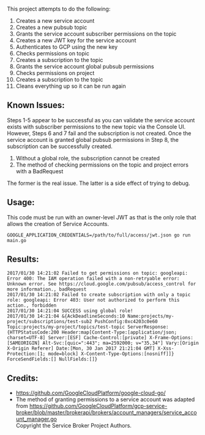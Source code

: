 This project attempts to do the following:

1. Creates a new service account
2. Creates a new pubsub topic
3. Grants the service account subscriber permissions on the topic
4. Creates a new JWT key for the service account
5. Authenticates to GCP using the new key
6. Checks permissions on topic
7. Creates a subscription to the topic
8. Grants the service account global pubsub permissions
9. Checks permissions on project
10. Creates a subscription to the topic
11. Cleans everything up so it can be run again

## Known Issues:

Steps 1-5 appear to be successful as you can validate the service account
exists with subscriber permissions to the new topic via the Console UI.
However, Steps 6 and 7 fail and the subscription is not created. Once the
service account is granted global pubsub permissions in Step 8, the
subscription can be successfully created.

1. Without a global role, the subscription cannot be created
2. The method of checking permissions on the topic and project errors with a BadRequest

The former is the real issue. The latter is a side effect of trying to debug.

## Usage:

This code must be run with an owner-level JWT as that is the only role that
allows the creation of Service Accounts.

```
GOOGLE_APPLICATION_CREDENTIALS=/path/to/full/access/jwt.json go run main.go
```

## Results:

```
2017/01/30 14:21:02 Failed to get permissions on topic: googleapi: Error 400: The IAM operation failed with a non-retryable error: Unknown error. See https://cloud.google.com/pubsub/access_control for more information., badRequest
2017/01/30 14:21:02 Failed to create subscription with only a topic role: googleapi: Error 403: User not authorized to perform this action., forbidden
2017/01/30 14:21:04 SUCCESS using global role!
2017/01/30 14:21:04 &{AckDeadlineSeconds:10 Name:projects/my-project/subscriptions/test-sub2 PushConfig:0xc4203c0e60 Topic:projects/my-project/topics/test-topic ServerResponse:{HTTPStatusCode:200 Header:map[Content-Type:[application/json; charset=UTF-8] Server:[ESF] Cache-Control:[private] X-Frame-Options:[SAMEORIGIN] Alt-Svc:[quic=":443"; ma=2592000; v="35,34"] Vary:[Origin X-Origin Referer] Date:[Mon, 30 Jan 2017 21:21:04 GMT] X-Xss-Protection:[1; mode=block] X-Content-Type-Options:[nosniff]]} ForceSendFields:[] NullFields:[]}
```

## Credits:

- https://github.com/GoogleCloudPlatform/google-cloud-go/
- The method of granting permissions to a service account was adapted from
https://github.com/GoogleCloudPlatform/gcp-service-broker/blob/master/brokerapi/brokers/account_managers/service_account_manager.go  
   Copyright the Service Broker Project Authors.
